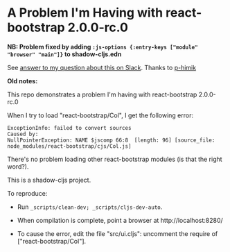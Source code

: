 # A Problem I'm Having with react-bootstrap 2.0.0-rc.0


**NB: Problem fixed by adding `:js-options {:entry-keys ["module" "browser" "main"]}` to shadow-cljs.edn**

See [answer to my question about this on Slack](https://clojurians.slack.com/archives/C0620C0C8/p1634243261179700?thread_ts=1634212661.178000&cid=C0620C0C8). Thanks to [p-himik](https://clojurians.slack.com/team/U2FRKM4TW)

**Old notes:**

This repo demonstrates a problem I'm having with react-bootstrap 2.0.0-rc.0

When I try to load "react-bootstrap/Col", I get the following error:

```
ExceptionInfo: failed to convert sources
Caused by:
NullPointerException: NAME $jscomp 66:8  [length: 96] [source_file: node_modules/react-bootstrap/cjs/Col.js]
```

There's no problem loading other react-bootstrap modules (is that the right word?).

This is a shadow-cljs project.

To reproduce:

* Run `_scripts/clean-dev; _scripts/cljs-dev-auto`.

* When compilation is complete, point a browser at http://localhost:8280/

* To cause the error, edit the file "src/ui.cljs": uncomment the require of ["react-bootstrap/Col"].
